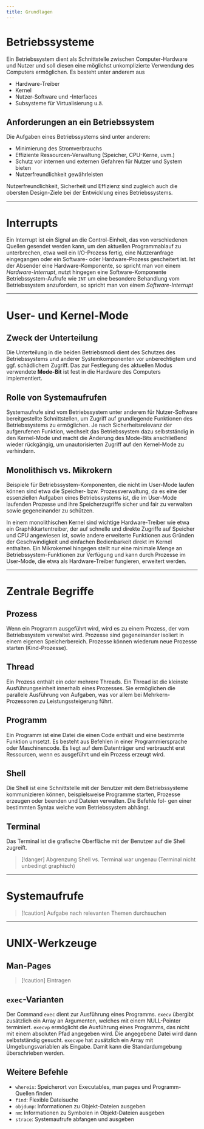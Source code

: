```yaml
---
title: Grundlagen
---
```

# Betriebssysteme
Ein Betriebssystem dient als Schnittstelle zwischen Computer-Hardware und Nutzer und soll diesen eine möglichst unkomplizierte Verwendung des Computers ermöglichen. Es besteht unter anderem aus
- Hardware-Treiber
- Kernel
- Nutzer-Software und -Interfaces
- Subsysteme für Virtualisierung u.ä.

## Anforderungen an ein Betriebssystem
Die Aufgaben eines Betriebssystems sind unter anderem:
- Minimierung des Stromverbrauchs
- Effiziente Ressourcen-Verwaltung (Speicher, CPU-Kerne, uvm.)
- Schutz vor internen und externen Gefahren für Nutzer und System bieten
- Nutzerfreundlichkeit gewährleisten

Nutzerfreundlichkeit, Sicherheit und Effizienz sind zugleich auch die obersten Design-Ziele bei der Entwicklung eines Betriebssystems.

---
# Interrupts
Ein Interrupt ist ein Signal an die Control-Einheit, das von verschiedenen Quellen gesendet werden kann, um den aktuellen Programmablauf zu unterbrechen, etwa weil ein I/O-Prozess fertig, eine Nutzeranfrage eingegangen oder ein Software- oder Hardware-Prozess gescheitert ist. Ist der Absender eine Hardware-Komponente, so spricht man von einem *Hardware-Interrupt*, nutzt hingegen eine Software-Komponente Betriebssystem-Aufrufe wie `INT` um eine besondere Behandlung vom Betriebssystem anzufordern, so spricht man von einem *Software-Interrupt*

---
# User- und Kernel-Mode
## Zweck der Unterteilung
Die Unterteilung in die beiden Betriebsmodi dient des Schutzes des Betriebssystems und anderer Systemkomponenten vor unberechtigtem und ggf. schädlichem Zugriff. Das zur Festlegung des aktuellen Modus verwendete **Mode-Bit** ist fest in die Hardware des Computers implementiert.

## Rolle von Systemaufrufen
Systemaufrufe sind vom Betriebssystem unter anderem für Nutzer-Software bereitgestellte Schnittstellen, um Zugriff auf grundlegende Funktionen des Betriebssystems zu ermöglichen. Je nach Sicherheitsrelevanz der aufgerufenen Funktion, wechselt das Betriebssystem dazu selbstständig in den Kernel-Mode und macht die Änderung des Mode-Bits anschließend wieder rückgängig, um unautorisierten Zugriff auf den Kernel-Mode zu verhindern.

## Monolithisch vs. Mikrokern
Beispiele für Betriebssystem-Komponenten, die nicht im User-Mode laufen können sind etwa die Speicher- bzw. Prozessverwaltung, da es eine der essenziellen Aufgaben eines Betriebssystems ist, die im User-Mode laufenden Prozesse und ihre Speicherzugriffe sicher und fair zu verwalten sowie gegeneinander zu schützen. 

In einem monolithischen Kernel sind wichtige Hardware-Treiber wie etwa ein Graphikkartentreiber, der auf schnelle und direkte Zugriffe auf Speicher und CPU angewiesen ist, sowie andere erweiterte Funktionen aus Gründen der Geschwindigkeit und einfachen Bedienbarkeit direkt im Kernel enthalten. Ein Mikrokernel hingegen stellt nur eine minimale Menge an Betriebssystem-Funktionen zur Verfügung und kann durch Prozesse im User-Mode, die etwa als Hardware-Treiber fungieren, erweitert werden.

---
# Zentrale Begriffe
## Prozess
Wenn ein Programm ausgeführt wird, wird es zu einem Prozess, der vom Betriebssystem verwaltet wird. Prozesse sind gegeneinander isoliert in einem eigenen Speicherbereich. Prozesse können wiederum neue Prozesse starten (Kind-Prozesse).

## Thread
Ein Prozess enthält ein oder mehrere Threads. Ein Thread ist die kleinste Ausführungseinheit innerhalb eines Prozesses. Sie ermöglichen die parallele Ausführung von Aufgaben, was vor allem bei Mehrkern-Prozessoren zu Leistungssteigerung führt.

## Programm
Ein Programm ist eine Datei die einen Code enthält und eine bestimmte Funktion umsetzt. Es besteht aus Befehlen in einer Programmiersprache oder Maschinencode. Es liegt auf dem Datenträger und verbraucht erst Ressourcen, wenn es ausgeführt und ein Prozess erzeugt wird.

## Shell
Die Shell ist eine Schnittstelle mit der Benutzer mit dem Betriebssysteme kommunizieren können, beispielsweise Programme starten, Prozesse erzeugen oder beenden und Dateien verwalten. Die Befehle fol- gen einer bestimmten Syntax welche vom Betriebssystem abhängt.

## Terminal
Das Terminal ist die grafische Oberfläche mit der Benutzer auf die Shell zugreift.

> [!danger] Abgrenzung Shell vs. Terminal war ungenau (Terminal nicht unbedingt graphisch)

---
# Systemaufrufe

> [!caution] Aufgabe nach relevanten Themen durchsuchen

---
# UNIX-Werkzeuge
## Man-Pages
> [!caution] Eintragen

## `exec`-Varianten
Der Command `exec` dient zur Ausführung eines Programms. `execv` übergibt zusätzlich ein Array an Argumenten, welches mit einem NULL-Pointer terminiert. `execvp` ermöglicht die Ausführung eines Programms, das nicht mit einem absoluten Pfad angegeben wird. Die angegebene Datei wird dann selbstständig gesucht. `execvpe` hat zusätzlich ein Array mit Umgebungsvariablen als Eingabe. Damit kann die Standardumgebung überschrieben werden.

## Weitere Befehle
- `whereis`: Speicherort von Executables, man pages und Programm-Quellen finden
- `find`: Flexible Dateisuche
- `objdump`: Informationen zu Objekt-Dateien ausgeben
- `nm`: Informationen zu Symbolen in Objekt-Dateien ausgeben
- `strace`: Systemaufrufe abfangen und ausgeben